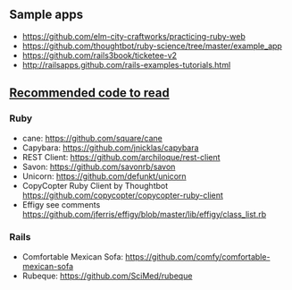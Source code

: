 ## Sample apps
* https://github.com/elm-city-craftworks/practicing-ruby-web
* https://github.com/thoughtbot/ruby-science/tree/master/example_app
* https://github.com/rails3book/ticketee-v2
* http://railsapps.github.com/rails-examples-tutorials.html

## [Recommended code to read](https://gist.github.com/4586735)
### Ruby
* cane: https://github.com/square/cane
* Capybara: https://github.com/jnicklas/capybara
* REST Client: https://github.com/archiloque/rest-client
* Savon: https://github.com/savonrb/savon
* Unicorn: https://github.com/defunkt/unicorn
* CopyCopter Ruby Client by Thoughtbot https://github.com/copycopter/copycopter-ruby-client
* Effigy see comments https://github.com/jferris/effigy/blob/master/lib/effigy/class_list.rb

### Rails
* Comfortable Mexican Sofa: https://github.com/comfy/comfortable-mexican-sofa
* Rubeque: https://github.com/SciMed/rubeque
